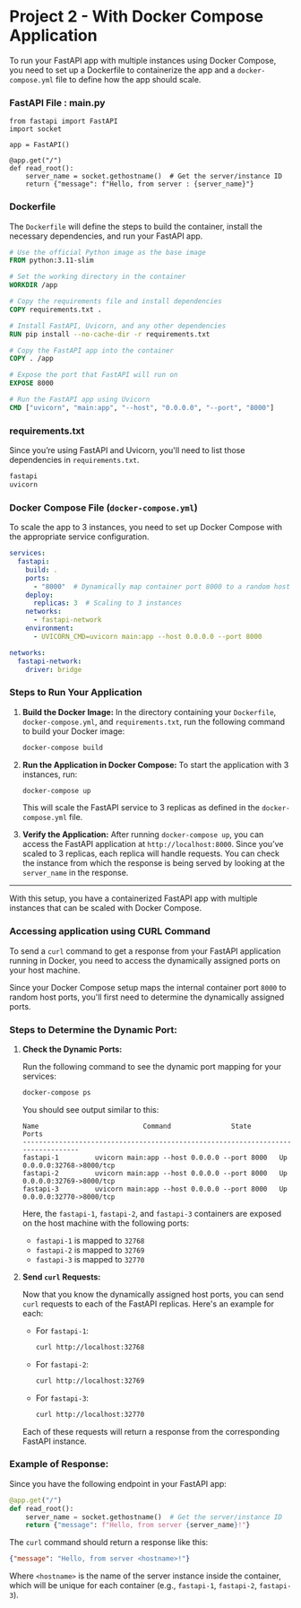 # Project 2 - With Docker Compose Application

To run your FastAPI app with multiple instances using Docker Compose, you need to set up a Dockerfile to containerize the app and a `docker-compose.yml` file to define how the app should scale.


### FastAPI File  : main.py

```
from fastapi import FastAPI
import socket

app = FastAPI()

@app.get("/")
def read_root():
    server_name = socket.gethostname()  # Get the server/instance ID
    return {"message": f"Hello, from server : {server_name}"}
```

### Dockerfile
The `Dockerfile` will define the steps to build the container, install the necessary dependencies, and run your FastAPI app.

```dockerfile
# Use the official Python image as the base image
FROM python:3.11-slim

# Set the working directory in the container
WORKDIR /app

# Copy the requirements file and install dependencies
COPY requirements.txt .

# Install FastAPI, Uvicorn, and any other dependencies
RUN pip install --no-cache-dir -r requirements.txt

# Copy the FastAPI app into the container
COPY . /app

# Expose the port that FastAPI will run on
EXPOSE 8000

# Run the FastAPI app using Uvicorn
CMD ["uvicorn", "main:app", "--host", "0.0.0.0", "--port", "8000"]

```

### requirements.txt
Since you’re using FastAPI and Uvicorn, you'll need to list those dependencies in `requirements.txt`.

```txt
fastapi
uvicorn
```

### Docker Compose File (`docker-compose.yml`)

To scale the app to 3 instances, you need to set up Docker Compose with the appropriate service configuration.

```yaml
services:
  fastapi:
    build: .
    ports:
      - "8000"  # Dynamically map container port 8000 to a random host port
    deploy:
      replicas: 3  # Scaling to 3 instances
    networks:
      - fastapi-network
    environment:
      - UVICORN_CMD=uvicorn main:app --host 0.0.0.0 --port 8000

networks:
  fastapi-network:
    driver: bridge
```

### Steps to Run Your Application

1. **Build the Docker Image:**
   In the directory containing your `Dockerfile`, `docker-compose.yml`, and `requirements.txt`, run the following command to build your Docker image:

   ```bash
   docker-compose build
   ```

2. **Run the Application in Docker Compose:**
   To start the application with 3 instances, run:

   ```bash
   docker-compose up
   ```

   This will scale the FastAPI service to 3 replicas as defined in the `docker-compose.yml` file.

3. **Verify the Application:**
   After running `docker-compose up`, you can access the FastAPI application at `http://localhost:8000`. Since you’ve scaled to 3 replicas, each replica will handle requests. You can check the instance from which the response is being served by looking at the `server_name` in the response.

---

With this setup, you have a containerized FastAPI app with multiple instances that can be scaled with Docker Compose.


### Accessing application using CURL Command

To send a `curl` command to get a response from your FastAPI application running in Docker, you need to access the dynamically assigned ports on your host machine. 

Since your Docker Compose setup maps the internal container port `8000` to random host ports, you'll first need to determine the dynamically assigned ports.

### Steps to Determine the Dynamic Port:

1. **Check the Dynamic Ports:**
   
   Run the following command to see the dynamic port mapping for your services:

   ```bash
   docker-compose ps
   ```

   You should see output similar to this:

   ```
   Name                          Command               State           Ports
   ---------------------------------------------------------------------------------
   fastapi-1         uvicorn main:app --host 0.0.0.0 --port 8000   Up      0.0.0.0:32768->8000/tcp
   fastapi-2         uvicorn main:app --host 0.0.0.0 --port 8000   Up      0.0.0.0:32769->8000/tcp
   fastapi-3         uvicorn main:app --host 0.0.0.0 --port 8000   Up      0.0.0.0:32770->8000/tcp
   ```

   Here, the `fastapi-1`, `fastapi-2`, and `fastapi-3` containers are exposed on the host machine with the following ports:

   - `fastapi-1` is mapped to `32768`
   - `fastapi-2` is mapped to `32769`
   - `fastapi-3` is mapped to `32770`

2. **Send `curl` Requests:**
   
   Now that you know the dynamically assigned host ports, you can send `curl` requests to each of the FastAPI replicas. Here's an example for each:

   - For `fastapi-1`:
     ```bash
     curl http://localhost:32768
     ```
   
   - For `fastapi-2`:
     ```bash
     curl http://localhost:32769
     ```
   
   - For `fastapi-3`:
     ```bash
     curl http://localhost:32770
     ```

   Each of these requests will return a response from the corresponding FastAPI instance.

### Example of Response:

Since you have the following endpoint in your FastAPI app:

```python
@app.get("/")
def read_root():
    server_name = socket.gethostname()  # Get the server/instance ID
    return {"message": f"Hello, from server {server_name}!"}
```

The `curl` command should return a response like this:

```json
{"message": "Hello, from server <hostname>!"}
```

Where `<hostname>` is the name of the server instance inside the container, which will be unique for each container (e.g., `fastapi-1`, `fastapi-2`, `fastapi-3`).

